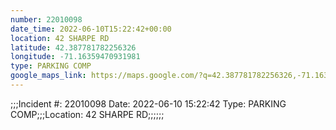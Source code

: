 ```yaml
---
number: 22010098
date_time: 2022-06-10T15:22:42+00:00
location: 42 SHARPE RD
latitude: 42.387781782256326
longitude: -71.16359470931981
type: PARKING COMP
google_maps_link: https://maps.google.com/?q=42.387781782256326,-71.16359470931981
---
```


;;;Incident #: 22010098  Date: 2022-06-10 15:22:42   Type: PARKING COMP;;;Location: 42 SHARPE RD;;;;;;
